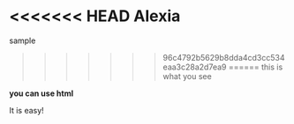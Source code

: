 <<<<<<< HEAD
Alexia
=======
sample
>>>>>>> 96c4792b5629b8dda4cd3cc534eaa3c28a2d7ea9
======
 this is what you see
 
 <b>you can use html</b>
 
 It is easy!
